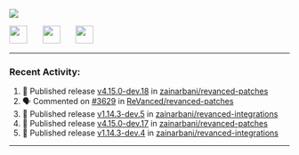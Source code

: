 <p align="left">
  <!-- Typing SVG by DenverCoder1 - https://github.com/DenverCoder1/readme-typing-svg -->
  <a href="https://github.com/DenverCoder1/readme-typing-svg">
    <img src="https://readme-typing-svg.demolab.com/?lines=Hello%2E%2E%2E;Im%20Zain;&font=Fira%20Code&center=false&width=440&height=45&color=00FFFF&vCenter=true&pause=1000&size=22" /></a>
</p>

<p align="left">
  <a href="https://www.youtube.com/@zainarbani"><img width="32px" src="https://www.freeiconspng.com/uploads/youtube-subscribe-png-youtube-subscribe-to-5.png"/></a>
  &#8287;&#8287;&#8287;&#8287;&#8287;
  <a href="mailto:zaintsyariev@gmail.com"><img width="32px" src="https://www.freeiconspng.com/uploads/email-icon--100-flat-vol-2-iconset--graphicloads-18.png"/></a>
  &#8287;&#8287;&#8287;&#8287;&#8287;
  <a href="https://t.me/AnotherZain"><img width="32px" src="https://www.freeiconspng.com/uploads/telegram-icon-1.png"></a>
</p>

---

<h3>Recent Activity:</h3>

<!-- https://github.com/jamesgeorge007/github-activity-readme -->
<!--START_SECTION:activity-->
1. 🚀 Published release [v4.15.0-dev.18](https://github.com/zainarbani/revanced-patches/releases/tag/v4.15.0-dev.18) in [zainarbani/revanced-patches](https://github.com/zainarbani/revanced-patches)
2. 🗣 Commented on [#3629](https://github.com/ReVanced/revanced-patches/pull/3629#issuecomment-2370007650) in [ReVanced/revanced-patches](https://github.com/ReVanced/revanced-patches)
3. 🚀 Published release [v1.14.3-dev.5](https://github.com/zainarbani/revanced-integrations/releases/tag/v1.14.3-dev.5) in [zainarbani/revanced-integrations](https://github.com/zainarbani/revanced-integrations)
4. 🚀 Published release [v4.15.0-dev.17](https://github.com/zainarbani/revanced-patches/releases/tag/v4.15.0-dev.17) in [zainarbani/revanced-patches](https://github.com/zainarbani/revanced-patches)
5. 🚀 Published release [v1.14.3-dev.4](https://github.com/zainarbani/revanced-integrations/releases/tag/v1.14.3-dev.4) in [zainarbani/revanced-integrations](https://github.com/zainarbani/revanced-integrations)
<!--END_SECTION:activity-->

---
